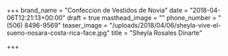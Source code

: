 +++
brand_name = "Confeccion de Vestidos de Novia"
date = "2018-04-06T12:21:13+00:00"
draft = true
masthead_image = ""
phone_number = "(506) 8496-9569"
teaser_image = "/uploads/2018/04/06/sheyla-vive-el-sueno-nosara-costa-rica-face.jpg"
title = "Sheyla Rosales Dinarte"

+++
